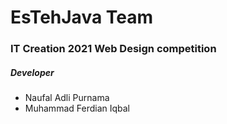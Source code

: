 # EsTehJava Team
### IT Creation 2021 Web Design competition

##### Developer
- Naufal Adli Purnama
- Muhammad Ferdian Iqbal

